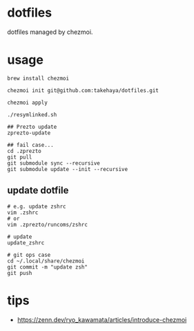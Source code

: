 # dotfiles
dotfiles managed by chezmoi.

# usage
```shell
brew install chezmoi

chezmoi init git@github.com:takehaya/dotfiles.git

chezmoi apply

./resymlinked.sh

## Prezto update
zprezto-update

## fail case...
cd .zprezto
git pull
git submodule sync --recursive
git submodule update --init --recursive
```

## update dotfile
```shell
# e.g. update zshrc
vim .zshrc
# or
vim .zprezto/runcoms/zshrc

# update
update_zshrc

# git ops case
cd ~/.local/share/chezmoi
git commit -m "update zsh"
git push
```

# tips
- https://zenn.dev/ryo_kawamata/articles/introduce-chezmoi
